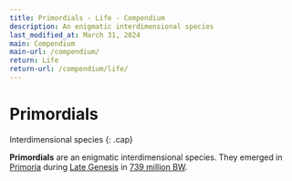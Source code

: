 ```yaml
---
title: Primordials - Life - Compendium
description: An enigmatic interdimensional species
last_modified_at: March 31, 2024
main: Compendium
main-url: /compendium/
return: Life
return-url: /compendium/life/
---
```


# Primordials
Interdimensional species
{: .cap}

**Primordials** are an enigmatic interdimensional species. They emerged in [Primoria](/compendium/locations/primoria/) during [Late Genesis](/compendium/events/genesis/#late-genesis) in [739 million BW](/compendium/events/genesis/#739-million-bw).